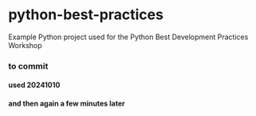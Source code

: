 # python-best-practices
Example Python project used for the Python Best Development Practices Workshop 

### to commit

#### used 20241010

#### and then again a few minutes later